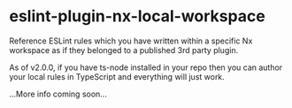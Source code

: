 # eslint-plugin-nx-local-workspace

Reference ESLint rules which you have written within a specific Nx workspace as if they belonged to a published 3rd party plugin.

As of v2.0.0, if you have ts-node installed in your repo then you can author your local rules in TypeScript and everything will just work.

...More info coming soon...
